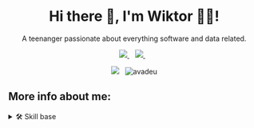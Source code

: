 <h1 align="center">Hi there 👋, I'm Wiktor 🧑‍💻!</h1>

<p align="center">A teenanger passionate about everything software and data related.</p>


<p align='center'>
  <a href="https://www.linkedin.com/in/wiktorgolimowski/">
    <img src="https://img.shields.io/badge/linkedin-%230077B5.svg?&style=for-the-badge&logo=linkedin&logoColor=white" />
  </a>&nbsp;&nbsp;
  <a href="https://stackoverflow.com/users/17202834/">
    <img src="https://img.shields.io/badge/Stack_Overflow-FE7A16?style=for-the-badge&logo=stack-overflow&logoColor=white"/>
  </a>&nbsp;&nbsp;
</p>


<p align="center" >
    <img src="https://github-readme-stats-git-masterrstaa-rickstaa.vercel.app/api?username=AvadEu&theme=tokyonight" />
    &nbsp;
    <img src="https://github-readme-streak-stats.herokuapp.com/?user=AvadEu&theme=tokyonight" alt="avadeu" />
</p>

## More info about me:

<details>
    <summary>🛠️ Skill base</summary>


## Languages

</details>